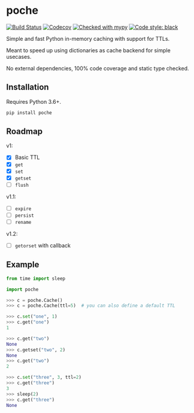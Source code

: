 # poche

[![Build Status](https://travis-ci.org/etienne-napoleone/poche.svg?branch=develop)](https://travis-ci.org/etienne-napoleone/poche)
[![Codecov](https://codecov.io/gh/etienne-napoleone/poche/branch/develop/graph/badge.svg)](https://codecov.io/gh/etienne-napoleone/poche)
[![Checked with mypy](http://www.mypy-lang.org/static/mypy_badge.svg)](http://mypy-lang.org/)
[![Code style: black](https://img.shields.io/badge/code%20style-black-000000.svg)](https://github.com/psf/black)

Simple and fast Python in-memory caching with support for TTLs.

Meant to speed up using dictionaries as cache backend for simple usecases.

No external dependencies, 100% code coverage and static type checked.

## Installation

Requires Python 3.6+.

```bash
pip install poche
```

## Roadmap

v1:

- [x] Basic TTL
- [x] `get`
- [x] `set`
- [x] `getset`
- [ ] `flush`

v1.1:

- [ ] `expire`
- [ ] `persist`
- [ ] `rename`

v1.2:

- [ ] `getorset` with callback

## Example

```python
from time import sleep

import poche

>>> c = poche.Cache()
>>> c = poche.Cache(ttl=5)  # you can also define a default TTL

>>> c.set("one", 1)
>>> c.get("one")
1

>>> c.get("two")
None
>>> c.getset("two", 2)
None
>>> c.get("two")
2

>>> c.set("three", 3, ttl=2)
>>> c.get("three")
3
>>> sleep(2)
>>> c.get("three")
None
```

